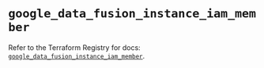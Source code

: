 # `google_data_fusion_instance_iam_member`

Refer to the Terraform Registry for docs: [`google_data_fusion_instance_iam_member`](https://registry.terraform.io/providers/hashicorp/google-beta/6.8.0/docs/resources/google_data_fusion_instance_iam_member).
